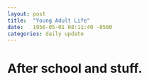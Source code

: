 ```yaml
---
layout: post
title:  "Young Adult Life"
date:   1956-05-01 08:11:40 -0500
categories: daily update
---
```


# After school and stuff.
